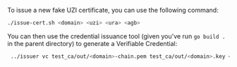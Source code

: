 To issue a new fake UZI certificate, you can use the following command:

```bash
./issue-cert.sh <domain> <uzi> <ura> <agb>
```

You can then use the credential issuance tool (given you've run `go build .` in the parent directory) to generate a Verifiable Credential:

```bash
 ../issuer vc test_ca/out/<domain>-chain.pem test_ca/out/<domain>.key <did>
```